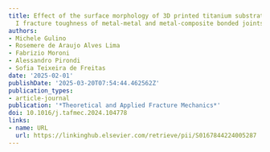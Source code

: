 ```yaml
---
title: Effect of the surface morphology of 3D printed titanium substrates on the mode
  I fracture toughness of metal-metal and metal-composite bonded joints
authors:
- Michele Gulino
- Rosemere de Araujo Alves Lima
- Fabrizio Moroni
- Alessandro Pirondi
- Sofia Teixeira de Freitas
date: '2025-02-01'
publishDate: '2025-03-20T07:54:44.462562Z'
publication_types:
- article-journal
publication: '*Theoretical and Applied Fracture Mechanics*'
doi: 10.1016/j.tafmec.2024.104778
links:
- name: URL
  url: https://linkinghub.elsevier.com/retrieve/pii/S0167844224005287
---
```

